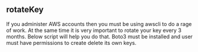 ## rotateKey
If you administer AWS accounts then you must be using awscli to do a rage of work. At the same time it is very important to rotate your key every 3 months. Below script will help you do that. Boto3 must be installed and user must have permissions to create delete its own keys.   
